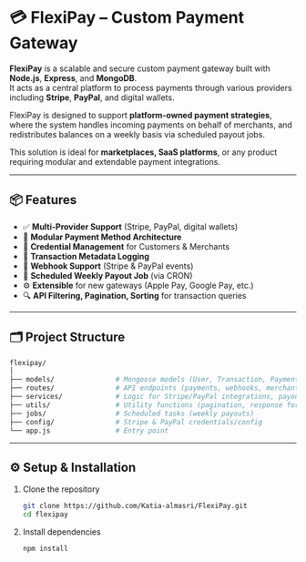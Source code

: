 # 💳 FlexiPay – Custom Payment Gateway

**FlexiPay** is a scalable and secure custom payment gateway built with **Node.js**, **Express**, and **MongoDB**.  
It acts as a central platform to process payments through various providers including **Stripe**, **PayPal**, and digital wallets.

FlexiPay is designed to support **platform-owned payment strategies**, where the system handles incoming payments on behalf of merchants, and redistributes balances on a weekly basis via scheduled payout jobs.

This solution is ideal for **marketplaces, SaaS platforms**, or any product requiring modular and extendable payment integrations.

---

## 📦 Features

- ✅ **Multi-Provider Support** (Stripe, PayPal, digital wallets)
- 🧩 **Modular Payment Method Architecture**
- 🔐 **Credential Management** for Customers & Merchants
- 📑 **Transaction Metadata Logging**
- 🔄 **Webhook Support** (Stripe & PayPal events)
- 🧮 **Scheduled Weekly Payout Job** (via CRON)
- ⚙️ **Extensible** for new gateways (Apple Pay, Google Pay, etc.)
- 🔍 **API Filtering, Pagination, Sorting** for transaction queries

---

## 🗂️ Project Structure

```bash
flexipay/
│
├── models/               # Mongoose models (User, Transaction, PaymentMethod)
├── routes/               # API endpoints (payments, webhooks, merchants)
├── services/             # Logic for Stripe/PayPal integrations, payout job
├── utils/                # Utility functions (pagination, response formatter)
├── jobs/                 # Scheduled tasks (weekly payouts)
├── config/               # Stripe & PayPal credentials/config
└── app.js                # Entry point
```
---

## ⚙️ Setup & Installation
1. Clone the repository
   ```bash
   git clone https://github.com/Katia-almasri/FlexiPay.git
   cd flexipay
   ```

2. Install dependencies
   ```bash
   npm install
   ```

